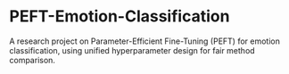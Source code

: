 # PEFT-Emotion-Classification
A research project on Parameter-Efficient Fine-Tuning (PEFT) for emotion classification, using unified hyperparameter design for fair method comparison.
